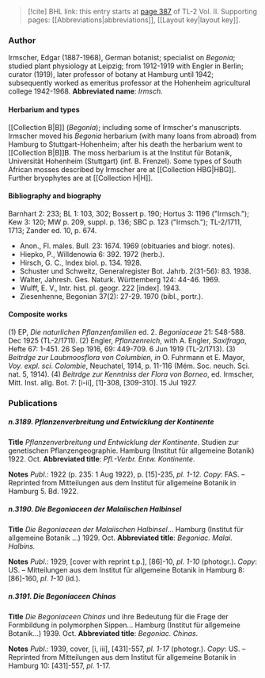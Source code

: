 > [!cite] BHL link: this entry starts at [page 387](https://www.biodiversitylibrary.org/page/33068629) of TL-2 Vol. II.
> Supporting pages: [[Abbreviations|abbreviations]], [[Layout key|layout key]].

### Author

Irmscher, Edgar (1887-1968), German botanist; specialist on *Begonia*; studied plant physiology at Leipzig; from 1912-1919 with Engler in Berlin; curator (1919), later professor of botany at Hamburg until 1942; subsequently worked as emeritus professor at the Hohenheim agricultural college 1942-1968. 
**Abbreviated name**: *Irmsch.*

#### Herbarium and types

[[Collection B|B]] (*Begonia*); including some of Irmscher's manuscripts. Irmscher moved his *Begonia* herbarium (with many loans from abroad) from Hamburg to Stuttgart-Hohenheim; after his death the herbarium went to [[Collection B|B]]B. The moss herbarium is at the Institut für Botanik, Universität Hohenheim (Stuttgart) (inf. B. Frenzel). Some types of South African mosses described by Irmscher are at [[Collection HBG|HBG]]. Further bryophytes are at [[Collection H|H]].

#### Bibliography and biography

Barnhart 2: 233; BL 1: 103, 302; Bossert p. 190; Hortus 3: 1196 ("Irmsch."); Kew 3: 120; MW p. 209, suppl. p. 136; SBC p. 123 ("Irmsch."); TL-2/1711, 1713; Zander ed. 10, p. 674.
- Anon., Fl. males. Bull. 23: 1674. 1969 (obituaries and biogr. notes).
- Hiepko, P., Willdenowia 6: 392. 1972 (herb.).
- Hirsch, G. C., Index biol. p. 134. 1928.
- Schuster und Schweitz, Generalregister Bot. Jahrb. 2(31-56): 83. 1938.
- Walter, Jahresh. Ges. Naturk. Württemberg 124: 44-46. 1969.
- Wulff, E. V., Intr. hist. pl. geogr. 222 \[index\]. 1943.
- Ziesenhenne, Begonian 37(2): 27-29. 1970 (bibl., portr.).

#### Composite works

(1) EP, *Die naturlichen Pflanzenfamilien* ed. 2. *Begoniaceae* 21: 548-588. Dec 1925 (TL-2/1711).
(2) Engler, *Pflanzenreich*, with A. Engler, *Saxifraga*, Hefte 67: 1-451. 26 Sep 1916, 69: 449-709. 6 Jun 1919 (TL-2/1713).
(3) *Beitrdge zur Laubmoosflora von Columbien, in* O. Fuhrmann et E. Mayor, *Voy. expl. sci. Colombie*, Neuchatel, 1914, p. 11-116 (Mém. Soc. neuch. Sci. nat. 5, 1914).
(4) *Beitrdge zur Kenntniss der Flora von Borneo*, ed. Irmscher, Mitt. Inst. allg. Bot. 7: \[i-ii\], \[1\]-308, \[309-310\]. 15 Jul 1927.

### Publications

##### n.3189. Pflanzenverbreitung und Entwicklung der Kontinente

**Title**
*Pflanzenverbreitung und Entwicklung der Kontinente*. Studien zur genetischen Pflanzengeographie. Hamburg (Institut für allgemeine Botanik) 1922. Oct.
**Abbreviated title**: *Pfl.-Verbr. Entw. Kontinente*.

**Notes**
*Publ*.: 1922 (p. 235: 1 Aug 1922), p. \[15\]-235, *pl. 1-12. Copy*: FAS. – Reprinted from Mitteilungen aus dem Institut für allgemeine Botanik in Hamburg 5. Bd. 1922.

##### n.3190. Die Begoniaceen der Malaiischen Halbinsel

**Title**
*Die Begoniaceen der Malaiischen Halbinsel*... Hamburg (Institut für allgemeine Botanik ...) 1929. Oct.
**Abbreviated title**: *Begoniac. Malai. Halbins.*

**Notes**
*Publ*.: 1929, \[cover with reprint t.p.\], \[86\]-10, *pl. 1-10* (photogr.). *Copy*: US. – Mitteilungen aus dem Institut für allgemeine Botanik in Hamburg 8: \[86\]-160, *pl. 1-10* (id.).

##### n.3191. Die Begoniaceen Chinas

**Title**
*Die Begoniaceen Chinas* und ihre Bedeutung für die Frage der Formbildung in polymorphen Sippen... Hamburg (Institut für allgemeine Botanik...) 1939. Oct.
**Abbreviated title**: *Begoniac. Chinas*.

**Notes**
*Publ*.: 1939, cover, \[i, iii\], \[431\]-557, *pl. 1-17* (photogr.). *Copy*: US. – Reprinted from Mitteilungen aus dem Institut für allgemeine Botanik in Hamburg 10: \[431\]-557, *pl*. 1-17.

